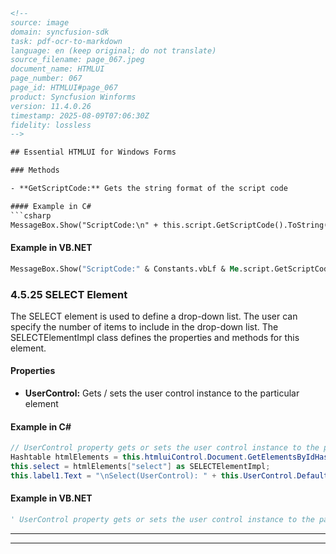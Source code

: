 ```html
<!-- 
source: image
domain: syncfusion-sdk
task: pdf-ocr-to-markdown
language: en (keep original; do not translate)
source_filename: page_067.jpeg
document_name: HTMLUI
page_number: 067
page_id: HTMLUI#page_067
product: Syncfusion Winforms
version: 11.4.0.26
timestamp: 2025-08-09T07:06:30Z
fidelity: lossless
-->

## Essential HTMLUI for Windows Forms

### Methods

- **GetScriptCode:** Gets the string format of the script code

#### Example in C#
```csharp
MessageBox.Show("ScriptCode:\n" + this.script.GetScriptCode().ToString());
```

#### Example in VB.NET
```vb
MessageBox.Show("ScriptCode:" & Constants.vbLf & Me.script.GetScriptCode().ToString())
```

### 4.5.25 SELECT Element

The SELECT element is used to define a drop-down list. The user can specify the number of items to include in the drop-down list. The SELECTElementImpl class defines the properties and methods for this element.

#### Properties

- **UserControl:** Gets / sets the user control instance to the particular element

#### Example in C#
```csharp
// UserControl property gets or sets the user control instance to the particular element.
Hashtable htmlElements = this.htmluiControl.Document.GetElementsByIdHash();
this.select = htmlElements["select"] as SELECTElementImpl;
this.label1.Text = "\nSelect(UserControl): " + this.UserControl.DefaultSize.ToString();
```

#### Example in VB.NET
```vb
' UserControl property gets or sets the user control instance to the particular element.
```

---

---

<!-- tags: [HTMLUI for Windows Forms, SELECT Element, Script Element, WinForms, Syncfusion] keywords: [HTMLUI, SELECT Element, Script Code, UserControl, WinForms] -->
```